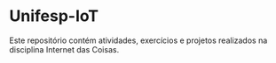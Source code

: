 # Unifesp-IoT
Este repositório contém atividades, exercícios e projetos realizados na disciplina Internet das Coisas.
